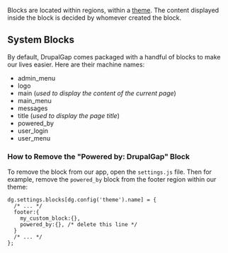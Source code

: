 

Blocks are located within regions, within a [theme](Themes). The content displayed inside the block is decided by whomever created the block.

## System Blocks

By default, DrupalGap comes packaged with a handful of blocks to make our lives easier. Here are their machine names:

- admin_menu
- logo
- main (*used to display the content of the current page*)
- main_menu
- messages
- title (*used to display the page title*)
- powered_by
- user_login
- user_menu

### How to Remove the "Powered by: DrupalGap" Block

To remove the block from our app, open the `settings.js` file. Then for example, remove the `powered_by` block from the footer region within our theme:

```
dg.settings.blocks[dg.config('theme').name] = {
  /* ... */
  footer:{
    my_custom_block:{},
    powered_by:{}, /* delete this line */
  }
  /* ... */
};
```
